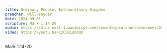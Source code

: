 ```yaml
---
title: Ordinary People, Extraordinary Kingdom
preacher: will-snyder
date: 2024-09-01
scripture: Mark 1:14-20
audio: https://s3.us-east-1.wasabisys.com/coventrypca.church/sermons/24.09.01A%20Ordinary%20People,%20Extraordinary%20Kingdom%20-%20Will%20Snyder.mp3
video: https://youtu.be/C2C5D1qmJQU
---
```

Mark 1:14-20